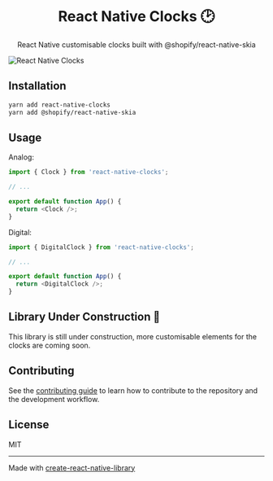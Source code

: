 <h1 align="center">React Native Clocks 🕑</h1>

<p align="center">React Native customisable clocks built with @shopify/react-native-skia</p>

![React Native Clocks](https://user-images.githubusercontent.com/20783123/190899375-25184251-5108-47a1-811e-bd5afb0a615e.gif)

## Installation

```sh
yarn add react-native-clocks
yarn add @shopify/react-native-skia
```

## Usage

Analog:

```js
import { Clock } from 'react-native-clocks';

// ...

export default function App() {
  return <Clock />;
}
```

Digital:

```js
import { DigitalClock } from 'react-native-clocks';

// ...

export default function App() {
  return <DigitalClock />;
}
```

## Library Under Construction 🚧

This library is still under construction, more customisable elements for the clocks are coming soon.

## Contributing

See the [contributing guide](CONTRIBUTING.md) to learn how to contribute to the repository and the development workflow.

## License

MIT

---

Made with [create-react-native-library](https://github.com/callstack/react-native-builder-bob)
